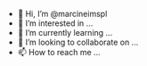 - 👋 Hi, I’m @marcineimspl
- 👀 I’m interested in ...
- 🌱 I’m currently learning ...
- 💞️ I’m looking to collaborate on ...
- 📫 How to reach me ...

<!---
marcineimspl/marcineimspl is a ✨ special ✨ repository because its `README.md` (this file) appears on your GitHub profile.
You can click the Preview link to take a look at your changes.
--->
